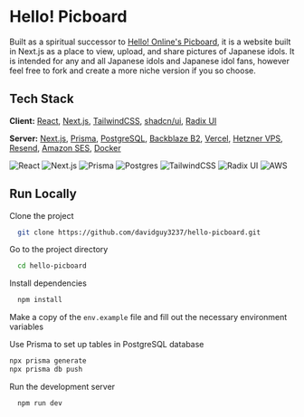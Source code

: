 
# Hello! Picboard

Built as a spiritual successor to [Hello! Online's Picboard](https://www.hello-online.org/index.php?app=picapp), it is a website built in Next.js as a place to view, upload, and share pictures of Japanese idols. It is intended for any and all Japanese idols and Japanese idol fans, however feel free to fork and create a more niche version if you so choose.


## Tech Stack

**Client:** [React](https://react.dev/), [Next.js](https://nextjs.org/), [TailwindCSS](https://tailwindcss.com/), [shadcn/ui](https://ui.shadcn.com/), [Radix UI](https://www.radix-ui.com/)

**Server:** [Next.js](https://nextjs.org/), [Prisma](https://www.prisma.io/), [PostgreSQL](https://www.postgresql.org/), [Backblaze B2](https://www.backblaze.com/cloud-storage), [Vercel](https://vercel.com/), [Hetzner VPS](https://www.hetzner.com/), [Resend](https://resend.com/), [Amazon SES](https://aws.amazon.com/ses/), [Docker](https://www.docker.com/)

![React](https://img.shields.io/badge/react-%2320232a.svg?style=for-the-badge&logo=react&logoColor=%2361DAFB) ![Next.js](https://img.shields.io/badge/Next-black?style=for-the-badge&logo=next.js&logoColor=white) ![Prisma](https://img.shields.io/badge/Prisma-3982CE?style=for-the-badge&logo=Prisma&logoColor=white) ![Postgres](https://img.shields.io/badge/postgres-%23316192.svg?style=for-the-badge&logo=postgresql&logoColor=white) ![TailwindCSS](https://img.shields.io/badge/tailwindcss-%2338B2AC.svg?style=for-the-badge&logo=tailwind-css&logoColor=white) ![Radix UI](https://img.shields.io/badge/radix%20ui-161618.svg?style=for-the-badge&logo=radix-ui&logoColor=white) ![AWS](https://img.shields.io/badge/AWS-%23FF9900.svg?style=for-the-badge&logo=amazon-aws&logoColor=white)
## Run Locally

Clone the project

```bash
  git clone https://github.com/davidguy3237/hello-picboard.git
```

Go to the project directory

```bash
  cd hello-picboard
```

Install dependencies

```bash
  npm install
```
Make a copy of the `env.example` file and fill out the necessary environment variables

Use Prisma to set up tables in PostgreSQL database

```bash
npx prisma generate
npx prisma db push
```

Run the development server

```bash
  npm run dev
```

